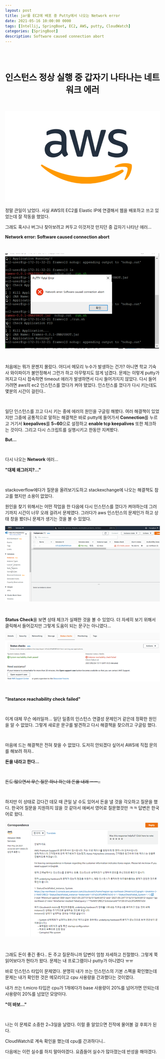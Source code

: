 ```yaml
---
layout: post
title: jar를 EC2에 배포 중 Putty에서 나오는 Network error
date: 2021-05-16 10:00:00 0000
tags: [Intellij, SpringBoot, EC2, AWS, putty, CloudWatch]
categories: [SpringBoot]
description: Software caused connection abort
---
```


<br><br>

# <center>인스턴스 정상 실행 중 갑자기 나타나는 네트워크 에러</center>

<br>

![](/images/SpringBoot/post15/2021-05-27-00-40-37.png)

정말 큰일이 났었다. 사실 AWS의 EC2를 Elastic IP에 연결해서 웹을 배포하고 쓰고 있었는데 잘 작동을 했었다.

그래도 혹시나 버그나 찾아보려고 켜두고 이것저것 만지던 중 갑자기 나타난 에러...

**Network error: Software caused connection abort**

<br>

![](/images/SpringBoot/post15/2021-05-27-00-41-46.png)

<br>

처음에는 뭐가 문젠지 몰랐다. 어디서 메모리 누수가 발생하는 건가? 아니면 학교 기숙사 와이파이가 불안정해서 그런가 하고 아무렇지도 않게 넘겼다. 문제는 이렇게 putty가 꺼지고 다시 접속하면 timeout 에러가 발생하면서 다시 들어가지지 않았다. 다시 들어가려면 aws의 ec2 인스턴스를 껐다가 켜야 됐었다. 인스턴스를 껐다가 다시 키는데도 몇분의 시간이 걸린다..

<br>

일단 인스턴스를 끄고 다시 키는 중에 에러의 원인을 구글링 해봤다. 여러 해결책이 있었지만 그중에 공통적으로 말하는 해결책은 바로 putty에 들어가서 **Connection**를 누르고 거기서 **keepalives**를 **5~60**으로 설정하고 **enable tcp keepalives** 또한 체크하는 것이다. 그리고 다시 스크립트를 실행시키고 한동안 지켜봤다.

**But...**

<br>

다시 나오는 **Network** 에러...

**"대체 왜그러지?..."**

<br>

stackoverflow에다가 질문을 올려보기도하고 stackexchange에 나오는 해결책도 참고를 했지만 소용이 없었다.

원인을 찾기 위해서는 어떤 작업을 한 다음에 다시 인스턴스를 껐다가 켜야하는데 그러기까지 시간이 너무 오래 걸려서 문제였다. 그러다가 aws 인스턴스의 문제인가 하고 상태 창을 봤더니 문제가 생기는 것을 볼 수 있었다.

![](/images/SpringBoot/post15/2021-05-27-00-50-38.png)

<br>

**Status Check**을 보면 상태 체크가 실패한 것을 볼 수 있었다. 더 자세히 보기 위해서 클릭해서 들어갔지만 그렇게 도움이 되는 문구는 아니였다...

![](/images/SpringBoot/post15/2021-05-27-00-51-53.png)

<br>

**"Instance reachability check failed"**

<br>

이게 대체 무슨 에러일까... 일단 일종의 인스턴스 연결성 문제인거 같은데 정확한 원인을 알 수 없었다. 그렇게 새로운 문구를 발견하고 다시 해결책을 찾으려고 구글링 했다.

<br>

마음에 드는 해결책은 전혀 찾을 수 없었다. 도저히 안되겠다 싶어서 AWS에 직접 문의를 해보려 하자..

**돈을 내라고 한다...**

<br>

~~돈도 많으면서 무슨 질문 하나 하는데 돈을 내래 ㅡㅡ..~~

<br>

하지만 이 상태로 갔다간 데모 때 큰일 날 수도 있어서 돈을 낼 것을 각오하고 질문을 했다. 한국어 질문을 지원하지 않을 것 같아서 애써서 영어로 질문했것만 ㅋㅋ 답변은 한국어로 왔다.

![](/images/SpringBoot/post15/2021-05-27-00-55-34.png)

<br>

그래도 돈이 좋긴 좋다.. 돈 주고 질문하니까 답변이 엄청 자세하고 친절했다. 그렇게 쭉 읽어보다가 현타가 왔다. 문제는 내 프로그램이나 putty가 아니였다 ㅠㅠ

바로 인스턴스 타입이 문제였다. 분명히 내가 쓰는 인스턴스의 기본 스펙을 확인했는데 문제는 내가 확인한 것은 메모리이고 cpu 사용량을 간과했다는 것이였다.

내가 쓰는 t.micro 타입은 cpu가 1개에다가 base 사용량이 20%를 넘어가면 안되는데 사용량이 20%를 넘었던 모양이다.

**"이 바보..."**

<br>

나는 이 문제로 소중한 2~3일을 날렸다. 이럴 줄 알았으면 진작에 물어볼 걸 후회가 된다.

CloudWatch로 계속 확인을 했는데 cpu를 간과하다니..

다음에는 이런 실수를 하지 말아야겠다. 요즘들어 실수가 많아졌는데 반성을 해야겠다.
